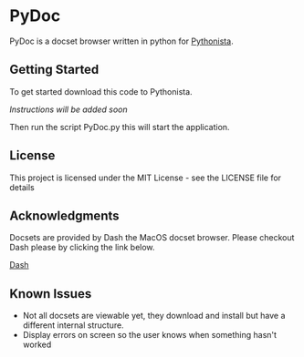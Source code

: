 # PyDoc
PyDoc is a docset browser written in python for [Pythonista](http://omz-software.com/pythonista/). 

## Getting Started
To get started download this code to Pythonista. 

*Instructions will be added soon*

Then run the script PyDoc.py this will start the application.

## License

This project is licensed under the MIT License - see the LICENSE file for details

## Acknowledgments

Docsets are provided by Dash the MacOS docset browser. Please checkout Dash please by clicking the link below.

[Dash](https://kapeli.com/dash)

## Known Issues

- Not all docsets are viewable yet, they download and install but have a different internal structure.
- Display errors on screen so the user knows when something hasn't worked
